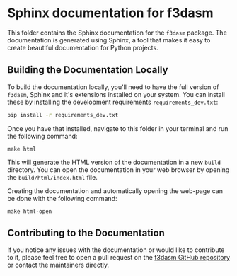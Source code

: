 # Sphinx documentation for f3dasm

This folder contains the Sphinx documentation for the `f3dasm` package. The documentation is generated using Sphinx, a tool that makes it easy to create beautiful documentation for Python projects.

## Building the Documentation Locally

To build the documentation locally, you'll need to have the full version of `f3dasm`, Sphinx and it's extensions installed on your system. You can install these by installing the development requirements `requirements_dev.txt`:

```bash
pip install -r requirements_dev.txt
```

Once you have that installed, navigate to this folder in your terminal and run the following command:

```console
make html
```


This will generate the HTML version of the documentation in a new `build` directory. You can open the documentation in your web browser by opening the `build/html/index.html` file.

Creating the documentation and automatically opening the web-page can be done with the following command:

```console
make html-open
```

## Contributing to the Documentation

If you notice any issues with the documentation or would like to contribute to it, please feel free to open a pull request on the [f3dasm GitHub repository](https://github.com/bessagroup/f3dasm) or contact the maintainers directly.

